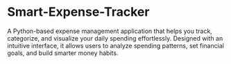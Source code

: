 # Smart-Expense-Tracker
A Python-based expense management application that helps you track, categorize, and visualize your daily spending effortlessly. Designed with an intuitive interface, it allows users to analyze spending patterns, set financial goals, and build smarter money habits.
